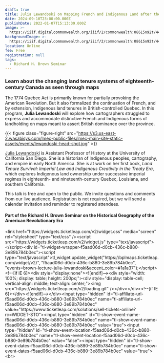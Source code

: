 ```yaml
---
draft: true
title: Julia Lewandoski on Mapping French and Indigenous Land after the Quebec Act
date: 2024-09-10T23:00:00.000Z
publishDate: 2022-01-07T15:13:39.000Z
image: >-
  https://iiif.digitalcommonwealth.org/iiif/2/commonwealth:08615n92t/4497,3351,2079,1125/,1200/0/default.jpg
backgroundImage: >-
  https://iiif.digitalcommonwealth.org/iiif/2/commonwealth:08615n92t/4497,3351,2079,1125/,1200/0/default.jpg
location: Online
fee: Free
registration: null
tags:
  - Richard H. Brown Seminar
---
```


### Learn about the changing land tenure systems of eighteenth-century Canada as seen through maps

The 1774 Quebec Act is primarily known for partially provoking the American Revolution. But it also formalized the continuation of French, and by extension, Indigenous land tenures in British-controlled Quebec. In this program, **Julia Lewandoski** will explore how cartographers struggled to express and accommodate distinctive French and Indigenous forms of landholding on maps meant to assert British dominance over the province.

{{< figure class="figure-right" src="https://s3.us-east-2.wasabisys.com/lmec-public-files/lmec-main-site-static-assets/events/lewandoski-head-shot.jpg" >}}

[Julia Lewandoski](https://history.ucsd.edu/people/faculty/lewandoski.html) is Assistant Professor of History at the University of California San Diego. She is a historian of Indigenous peoples, cartography, and empire in early North America. She is at work on her first book, *Land Tenure Survival: Imperial Law and Indigenous Creativity in the Treaty Era*, which explores Indigenous land ownership under successive imperial regimes in eighteenth- and nineteenth-century Quebec, Louisiana, and southern California.

This talk is free and open to the public. We invite questions and comments from our live audience. Registration is not required, but we will send  a calendar invitation and reminder to registered attendees.

#### Part of the Richard H. Brown Seminar on the Historical Geography of the American Revolutionary Era

\<link href="https\://widgets.ticketleap.com/v2/widget.css" media="screen" rel="stylesheet" type="text/css" />\<script src="https\://widgets.ticketleap.com/v2/widget.js" type="text/javascript">\</script>\<div id="tl-widget-wrapper-f5aad06d-d0cb-436c-b880-3e89b784b0ec">\<script type="text/javascript">tl\_widget.update\_widget("https\://bplmaps.ticketleap.com/widget/v2/", "f5aad06d-d0cb-436c-b880-3e89b784b0ec", "events=brown-lecture-julia-lewandoski\&accent\_color=#1a1a37");\</script>\<!--\[if IE 6]>\<div style="display:none">\<!\[endif]-->\<div style="width: 100%; display: table; height: 200px;">\<div style="display: table-cell; vertical-align: middle; text-align: center;">\<img src="https\://widgets.ticketleap.com/v2/loading.gif" />\</div>\</div>\<!--\[if IE 6]>\</div>\<!\[endif]-->\</div>\<input type="hidden" id="tl-affiliate-url-f5aad06d-d0cb-436c-b880-3e89b784b0ec" name="tl-affiliate-url-f5aad06d-d0cb-436c-b880-3e89b784b0ec" value="https\://www\.ticketleap.com/solutions/sell-tickets-online?rc=WIDGET-STO">\<input type="hidden" id="tl-show-event-name-f5aad06d-d0cb-436c-b880-3e89b784b0ec" name="tl-show-event-name-f5aad06d-d0cb-436c-b880-3e89b784b0ec" value="true">\<input type="hidden" id="tl-show-event-location-f5aad06d-d0cb-436c-b880-3e89b784b0ec" name="tl-show-event-location-f5aad06d-d0cb-436c-b880-3e89b784b0ec" value="false">\<input type="hidden" id="tl-show-event-dates-f5aad06d-d0cb-436c-b880-3e89b784b0ec" name="tl-show-event-dates-f5aad06d-d0cb-436c-b880-3e89b784b0ec" value="true">\<br>
